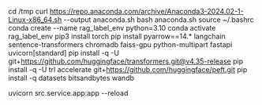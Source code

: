 cd /tmp
curl https://repo.anaconda.com/archive/Anaconda3-2024.02-1-Linux-x86_64.sh --output anaconda.sh
bash anaconda.sh
source ~/.bashrc
conda create --name rag_label_env python=3.10
conda activate rag_label_env
pip3 install torch
pip install pyarrow==14.* langchain sentence-transformers chromadb faiss-gpu python-multipart fastapi uvicorn[standard]
pip install -q -U git+https://github.com/huggingface/transformers.git@v4.35-release
pip install -q -U trl accelerate git+https://github.com/huggingface/peft.git
pip install -q datasets bitsandbytes wandb

uvicorn src.service.app:app --reload
